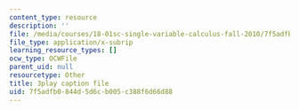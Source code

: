 ```yaml
---
content_type: resource
description: ''
file: /media/courses/18-01sc-single-variable-calculus-fall-2010/7f5adfb0844d5d6cb005c388f6d66d88_ER5B_YBFMJo.vtt
file_type: application/x-subrip
learning_resource_types: []
ocw_type: OCWFile
parent_uid: null
resourcetype: Other
title: 3play caption file
uid: 7f5adfb0-844d-5d6c-b005-c388f6d66d88
---
```

